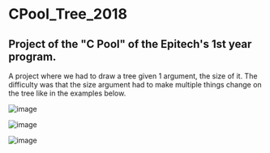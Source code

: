# CPool_Tree_2018

## Project of the "C Pool" of the Epitech's 1st year program.

A project where we had to draw a tree given 1 argument, the size of it.
The difficulty was that the size argument had to make multiple things change on the tree like in the
examples below.

![image](https://user-images.githubusercontent.com/48088392/53833695-70613900-3f89-11e9-9a64-fd359f2c8ba5.png)

![image](https://user-images.githubusercontent.com/48088392/53833732-87079000-3f89-11e9-8222-df640b06445a.png)

![image](https://user-images.githubusercontent.com/48088392/53833746-925abb80-3f89-11e9-97a5-8953e56e4529.png)
